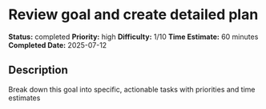 # Review goal and create detailed plan

**Status:** completed
**Priority:** high
**Difficulty:** 1/10
**Time Estimate:** 60 minutes
**Completed Date:** 2025-07-12

## Description

Break down this goal into specific, actionable tasks with priorities and time estimates
